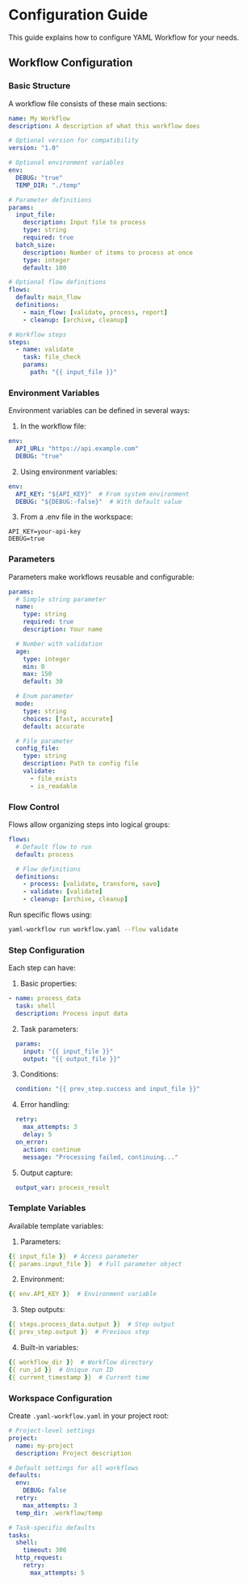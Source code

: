 # Configuration Guide

This guide explains how to configure YAML Workflow for your needs.

## Workflow Configuration

### Basic Structure

A workflow file consists of these main sections:

```yaml
name: My Workflow
description: A description of what this workflow does

# Optional version for compatibility
version: "1.0"

# Optional environment variables
env:
  DEBUG: "true"
  TEMP_DIR: "./temp"

# Parameter definitions
params:
  input_file:
    description: Input file to process
    type: string
    required: true
  batch_size:
    description: Number of items to process at once
    type: integer
    default: 100

# Optional flow definitions
flows:
  default: main_flow
  definitions:
    - main_flow: [validate, process, report]
    - cleanup: [archive, cleanup]

# Workflow steps
steps:
  - name: validate
    task: file_check
    params:
      path: "{{ input_file }}"
```

### Environment Variables

Environment variables can be defined in several ways:

1. In the workflow file:
```yaml
env:
  API_URL: "https://api.example.com"
  DEBUG: "true"
```

2. Using environment variables:
```yaml
env:
  API_KEY: "${API_KEY}"  # From system environment
  DEBUG: "${DEBUG:-false}"  # With default value
```

3. From a .env file in the workspace:
```
API_KEY=your-api-key
DEBUG=true
```

### Parameters

Parameters make workflows reusable and configurable:

```yaml
params:
  # Simple string parameter
  name:
    type: string
    required: true
    description: Your name

  # Number with validation
  age:
    type: integer
    min: 0
    max: 150
    default: 30

  # Enum parameter
  mode:
    type: string
    choices: [fast, accurate]
    default: accurate

  # File parameter
  config_file:
    type: string
    description: Path to config file
    validate:
      - file_exists
      - is_readable
```

### Flow Control

Flows allow organizing steps into logical groups:

```yaml
flows:
  # Default flow to run
  default: process

  # Flow definitions
  definitions:
    - process: [validate, transform, save]
    - validate: [validate]
    - cleanup: [archive, cleanup]
```

Run specific flows using:
```bash
yaml-workflow run workflow.yaml --flow validate
```

### Step Configuration

Each step can have:

1. Basic properties:
```yaml
- name: process_data
  task: shell
  description: Process input data
```

2. Task parameters:
```yaml
  params:
    input: "{{ input_file }}"
    output: "{{ output_file }}"
```

3. Conditions:
```yaml
  condition: "{{ prev_step.success and input_file }}"
```

4. Error handling:
```yaml
  retry:
    max_attempts: 3
    delay: 5
  on_error:
    action: continue
    message: "Processing failed, continuing..."
```

5. Output capture:
```yaml
  output_var: process_result
```

### Template Variables

Available template variables:

1. Parameters:
```yaml
{{ input_file }}  # Access parameter
{{ params.input_file }}  # Full parameter object
```

2. Environment:
```yaml
{{ env.API_KEY }}  # Environment variable
```

3. Step outputs:
```yaml
{{ steps.process_data.output }}  # Step output
{{ prev_step.output }}  # Previous step
```

4. Built-in variables:
```yaml
{{ workflow_dir }}  # Workflow directory
{{ run_id }}  # Unique run ID
{{ current_timestamp }}  # Current time
```

### Workspace Configuration

Create `.yaml-workflow.yaml` in your project root:

```yaml
# Project-level settings
project:
  name: my-project
  description: Project description

# Default settings for all workflows
defaults:
  env:
    DEBUG: false
  retry:
    max_attempts: 3
  temp_dir: .workflow/temp

# Task-specific defaults
tasks:
  shell:
    timeout: 300
  http_request:
    retry:
      max_attempts: 5
``` 